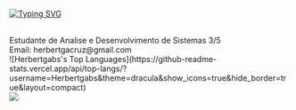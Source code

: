 [![Typing SVG](https://readme-typing-svg.herokuapp.com?font=Fira+Code&pause=1000&color=C92DFF&random=false&width=435&lines=Ol%C3%A1%2C+meu+nome+%C3%A9+Herbert)](https://git.io/typing-svg)

<br>
Estudante de Analise e Desenvolvimento de Sistemas 3/5
<br>
Email: herbertgacruz@gmail.com
<br>

<div style="display: inline">
![Herbertgabs's Top Languages](https://github-readme-stats.vercel.app/api/top-langs/?username=Herbertgabs&theme=dracula&show_icons=true&hide_border=true&layout=compact)
</div>
<br>
<div> 
  <a href="https://www.linkedin.com/in/herbertgabriel/" target="_blank"><img src="https://img.shields.io/badge/-LinkedIn-%230077B5?style=for-the-badge&logo=linkedin&logoColor=white" target="_blank"></a> 
</div>

